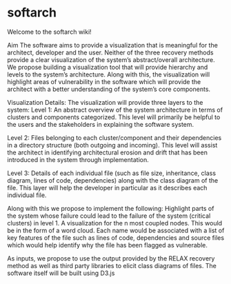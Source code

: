 # softarch

Welcome to the softarch wiki!

Aim
The software aims to provide a visualization that is meaningful for the architect, developer and the user. Neither of the three recovery methods provide a clear visualization of the system’s abstract/overall architecture. We propose building a visualization tool that will provide hierarchy and levels to the system’s architecture. Along with this, the visualization will highlight areas of vulnerability in the software which will provide the architect with a better understanding of the system’s core components.

Visualization Details:
The visualization will provide three layers to the system: 
Level 1: An abstract overview of the system architecture in terms of clusters and components categorized. This level will primarily be helpful to the users and the stakeholders in explaining the software system.

Level 2: Files belonging to each cluster/component and their dependencies in a directory structure (both outgoing and incoming). This level will assist the architect in identifying architectural erosion and drift that has been introduced in the system through implementation.

Level 3: Details of each individual file (such as file size, inheritance, class diagram, lines of code, dependencies) along with the class diagram of the file. This layer will help the developer in particular as it describes each individual file.

Along with this we propose to implement the following: Highlight parts of the system whose failure could lead to the failure of the system (critical clusters) in level 1. A visualization for the n most coupled nodes. This would be in the form of a word cloud. Each name would be associated with a list of key features of the file such as lines of code, dependencies and source files which would help identify why the file has been flagged as vulnerable.

As inputs, we propose to use the output provided by the RELAX recovery method as well as third party libraries to elicit class diagrams of files. The software itself will be built using D3.js
